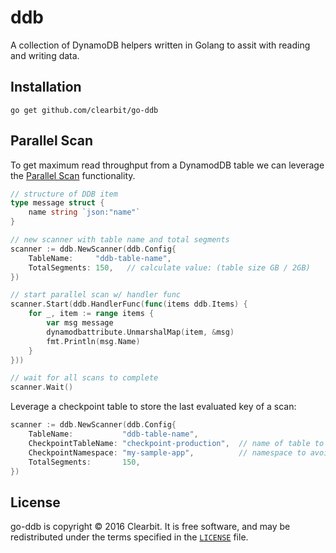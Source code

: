 # ddb

A collection of DynamoDB helpers written in Golang to assit with reading and writing data. 

## Installation

```
go get github.com/clearbit/go-ddb
```

## Parallel Scan

To get maximum read throughput from a DynamodDB table we can leverage the [Parallel Scan](http://docs.aws.amazon.com/amazondynamodb/latest/developerguide/QueryAndScan.html#QueryAndScanParallelScan) functionality.

```go
// structure of DDB item
type message struct {
    name string `json:"name"`
}

// new scanner with table name and total segments
scanner := ddb.NewScanner(ddb.Config{
    TableName:     "ddb-table-name",
    TotalSegments: 150,   // calculate value: (table size GB / 2GB)
})

// start parallel scan w/ handler func
scanner.Start(ddb.HandlerFunc(func(items ddb.Items) {
    for _, item := range items {
        var msg message
        dynamodbattribute.UnmarshalMap(item, &msg)
        fmt.Println(msg.Name)
    }
}))

// wait for all scans to complete
scanner.Wait()
```

Leverage a checkpoint table to store the last evaluated key of a scan:

```go
scanner := ddb.NewScanner(ddb.Config{
    TableName:           "ddb-table-name",
    CheckpointTableName: "checkpoint-production",  // name of table to store last evaluated keys
    CheckpointNamespace: "my-sample-app",          // namespace to avoid collisions with other scripts
    TotalSegments:       150,
})
```

## License

go-ddb is copyright © 2016 Clearbit. It is free software, and may
be redistributed under the terms specified in the [`LICENSE`] file.

[`LICENSE`]: /MIT-LICENSE